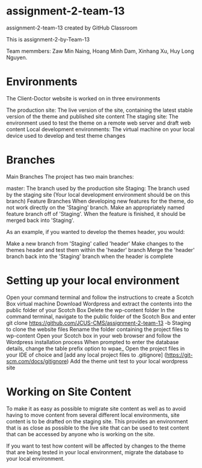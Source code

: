# assignment-2-team-13
assignment-2-team-13 created by GitHub Classroom

This is assignment-2-by-Team-13

Team memmbers: Zaw Min Naing, Hoang Minh Dam, Xinhang Xu, Huy Long Nguyen.


# Environments
The Client-Doctor website is worked on in three environments

The production site: The live version of the site, containing the latest stable version of the theme and published site content
The staging site: The environment used to test the theme on a remote web server and draft web content
Local development environments: The virtual machine on your local device used to develop and test theme changes


# Branches
Main Branches
The project has two main branches:

master: The branch used by the production site
Staging: The branch used by the staging site (Your local development environment should be on this branch)
Feature Branches
When developing new features for the theme, do not work directly on the 'Staging' branch. Make an appropriately named feature branch off of 'Staging'. When the feature is finished, it should be merged back into 'Staging'.

As an example, if you wanted to develop the themes header, you would:

Make a new branch from 'Staging' called 'header'
Make changes to the themes header and test them within the 'header' branch
Merge the 'header' branch back into the 'Staging' branch when the header is complete

# Setting up your local environment
Open your command terminal and follow the instructions to create a Scotch Box virtual machine
Download Wordpress and extract the contents into the public folder of your Scotch Box
Delete the wp-content folder
In the command terminal, navigate to the public folder of the Scotch Box and enter git clone https://github.com/JCUS-CMS/assignment-2-team-13 -b Staging to clone the website files
Rename the folder containing the project files to wp-content
Open your Scotch box in your web browser and follow the Wordpress installation process
When prompted to enter the database details, change the table prefix option to wpae_
Open the project files in your IDE of choice and [add any local project files to .gitignore] (https://git-scm.com/docs/gitignore)
Add the theme unit test to your local wordpress site

# Working on Site Content
To make it as easy as possible to migrate site content as well as to avoid having to move content from several different local environments, site content is to be drafted on the staging site. This provides an environment that is as close as possible to the live site that can be used to test content that can be accessed by anyone who is working on the site.

If you want to test how content will be affected by changes to the theme that are being tested in your local environment, migrate the database to your local environment.






